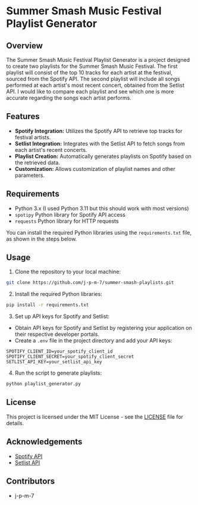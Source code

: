 # Summer Smash Music Festival Playlist Generator

## Overview

The Summer Smash Music Festival Playlist Generator is a project designed to create two playlists for the Summer Smash Music Festival. The first playlist will consist of the top 10 tracks for each artist at the festival, sourced from the Spotify API. The second playlist will include all songs performed at each artist's most recent concert, obtained from the Setlist API. I would like to compare each playlist and see which one is more accurate regarding the songs each artist performs.

## Features

- **Spotify Integration:** Utilizes the Spotify API to retrieve top tracks for festival artists.
- **Setlist Integration:** Integrates with the Setlist API to fetch songs from each artist's recent concerts.
- **Playlist Creation:** Automatically generates playlists on Spotify based on the retrieved data.
- **Customization:** Allows customization of playlist names and other parameters.

## Requirements

- Python 3.x (I used Python 3.11 but this should work with most versions)
- `spotipy` Python library for Spotify API access
- `requests` Python library for HTTP requests

You can install the required Python libraries using the `requirements.txt` file, as shown in the steps below.

## Usage

1. Clone the repository to your local machine:

```bash
git clone https://github.com/j-p-m-7/summer-smash-playlists.git
```

2. Install the required Python libraries:

```bash
pip install -r requirements.txt
```

3. Set up API keys for Spotify and Setlist:

- Obtain API keys for Spotify and Setlist by registering your application on their respective developer portals.
- Create a `.env` file in the project directory and add your API keys:

```plaintext
SPOTIFY_CLIENT_ID=your_spotify_client_id
SPOTIFY_CLIENT_SECRET=your_spotify_client_secret
SETLIST_API_KEY=your_setlist_api_key
```

4. Run the script to generate playlists:

```bash
python playlist_generator.py
```

## License

This project is licensed under the MIT License - see the [LICENSE](LICENSE) file for details.

## Acknowledgements

- [Spotify API](https://developer.spotify.com/documentation/web-api/)
- [Setlist API](https://api.setlist.fm/docs/1.0/index.html)

## Contributors

- j-p-m-7